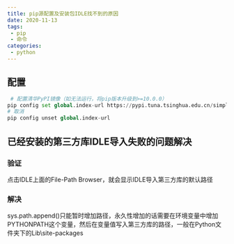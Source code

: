 ```yaml
---
title: pip源配置及安装包IDLE找不到的原因
date: 2020-11-13
tags:
 - pip
 - 命令
categories:
 - python
---
```


## 配置

```py
 # 配置清华PyPI镜像（如无法运行，将pip版本升级到>=10.0.0） 
pip config set global.index-url https://pypi.tuna.tsinghua.edu.cn/simple
# 取消
pip config unset global.index-url
```



## 已经安装的第三方库IDLE导入失败的问题解决

### 验证

点击IDLE上面的File-Path Browser，就会显示IDLE导入第三方库的默认路径

### 解决

sys.path.append()只能暂时增加路径，永久性增加的话需要在环境变量中增加PYTHONPATH这个变量，然后在变量值写入第三方库的路径，一般在Python文件夹下的Lib\site-packages